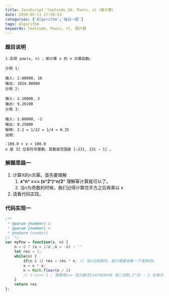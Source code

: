 ```yaml
---
title: JavaScript：leetcode_50. Pow(x, n)（幂计算）
date: 2020-05-11 17:59:13
categories: ['Algorithm','每日一题']
tags: Algorithm
keywords: leetcode, Pow(x, n), 幂计算
---
```


### 题目说明
```
1.实现 pow(x, n) ，即计算 x 的 n 次幂函数。

示例 1:

输入: 2.00000, 10
输出: 1024.00000
示例 2:

输入: 2.10000, 3
输出: 9.26100
示例 3:

输入: 2.00000, -2
输出: 0.25000
解释: 2-2 = 1/22 = 1/4 = 0.25
说明:

-100.0 < x < 100.0
n 是 32 位有符号整数，其数值范围是 [−231, 231 − 1] 。

```


### 解题思路一
1. 计算X的n次幂。首先要理解
	1. **x^n^ === (x^2^)^n/2^**  理解幂计算就可以了。
	2. 当n为奇数的时候，我们记得计算完平方之后再乘以 x
2. 请看代码实现。 

### 代码实现一
```javascript
/**
 * @param {number} x
 * @param {number} n
 * @return {number}
//  */
var myPow = function(x, n) {
    n < 0 ? (x = 1/x ,n = -n) : ''
    let res = 1;
    while(n) {
        if(n & 1) res = res * x; // 当n为奇数时，我们需要收集一下落单的x
        x = x * x;
        n = Math.floor(n / 2)
        // n >>>= 1 ; 需要用>>> 因为数字2147483648 用二进制 2^32 - 1 位表示不了了，所以要
    }
    return res
};
```